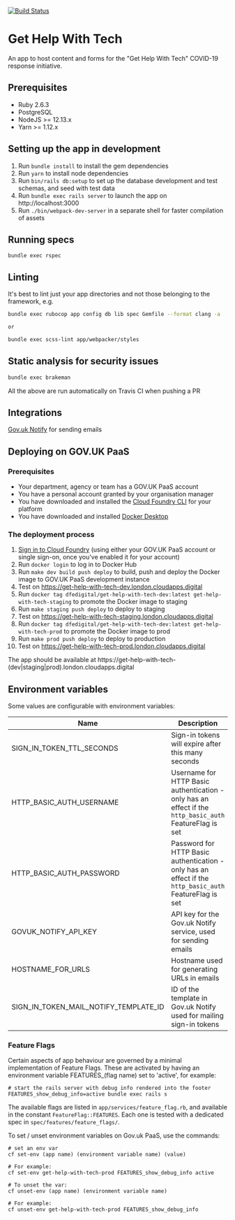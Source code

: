 [![Build Status](https://travis-ci.org/DFE-Digital/get-help-with-tech.svg?branch=master)](https://travis-ci.com/DFE-Digital/get-help-with-tech)

# Get Help With Tech

An app to host content and forms for the "Get Help With Tech" COVID-19 response initiative.

## Prerequisites

- Ruby 2.6.3
- PostgreSQL
- NodeJS >= 12.13.x
- Yarn >= 1.12.x

## Setting up the app in development

1. Run `bundle install` to install the gem dependencies
2. Run `yarn` to install node dependencies
3. Run `bin/rails db:setup` to set up the database development and test schemas, and seed with test data
4. Run `bundle exec rails server` to launch the app on http://localhost:3000
5. Run `./bin/webpack-dev-server` in a separate shell for faster compilation of assets


## Running specs
```
bundle exec rspec
```

## Linting

It's best to lint just your app directories and not those belonging to the framework, e.g.

```bash
bundle exec rubocop app config db lib spec Gemfile --format clang -a

or

bundle exec scss-lint app/webpacker/styles
```
## Static analysis for security issues

```bash
bundle exec brakeman
```

 All the above are run automatically on Travis CI when pushing a PR

## Integrations

[Gov.uk Notify](https://www.notifications.service.gov.uk/) for sending emails

## Deploying on GOV.UK PaaS

### Prerequisites

- Your department, agency or team has a GOV.UK PaaS account
- You have a personal account granted by your organisation manager
- You have downloaded and installed the [Cloud Foundry CLI](https://github.com/cloudfoundry/cli#downloads) for your platform
- You have downloaded and installed [Docker Desktop](https://docs.docker.com/desktop/)

### The deployment process

1. [Sign in to Cloud Foundry](https://docs.cloud.service.gov.uk/get_started.html#sign-in-to-cloud-foundry) (using either your GOV.UK PaaS account or single sign-on, once you've enabled it for your account)
2. Run `docker login` to log in to Docker Hub
3. Run `make dev build push deploy` to build, push and deploy the Docker image to GOV.UK PaaS development instance
4. Test on https://get-help-with-tech-dev.london.cloudapps.digital
5. Run `docker tag dfedigital/get-help-with-tech-dev:latest get-help-with-tech-staging` to promote the Docker image to staging
6. Run `make staging push deploy` to deploy to staging
7. Test on https://get-help-with-tech-staging.london.cloudapps.digital
8. Run `docker tag dfedigital/get-help-with-tech-dev:latest get-help-with-tech-prod` to promote the Docker image to prod
9. Run `make prod push deploy` to deploy to production
10. Test on https://get-help-with-tech-prod.london.cloudapps.digital

The app should be available at https://get-help-with-tech-(dev|staging|prod).london.cloudapps.digital

## Environment variables

Some values are configurable with environment variables:

Name|Description|Default
----|-----------|-------
SIGN_IN_TOKEN_TTL_SECONDS|Sign-in tokens will expire after this many seconds|600
HTTP_BASIC_AUTH_USERNAME|Username for HTTP Basic authentication - only has an effect if the `http_basic_auth` FeatureFlag is set|(nil)
HTTP_BASIC_AUTH_PASSWORD|Password for HTTP Basic authentication - only has an effect if the `http_basic_auth` FeatureFlag is set|(nil)
GOVUK_NOTIFY_API_KEY|API key for the Gov.uk Notify service, used for sending emails|REQUIRED
HOSTNAME_FOR_URLS|Hostname used for generating URLs in emails|http://localhost:3000/
SIGN_IN_TOKEN_MAIL_NOTIFY_TEMPLATE_ID|ID of the template in Gov.uk Notify used for mailing sign-in tokens|'89b4abbb-0f01-4546-bf30-f88db5e0ae3c'

### Feature Flags

Certain aspects of app behaviour are governed by a minimal implementation of Feature Flags.
These are activated by having an environment variable FEATURES_(flag name) set to 'active', for example:

```
# start the rails server with debug info rendered into the footer
FEATURES_show_debug_info=active bundle exec rails s
```

The available flags are listed in `app/services/feature_flag.rb`, and available in the constant `FeatureFlag::FEATURES`. Each one is tested with a dedicated spec in `spec/features/feature_flags/`.

To set / unset environment variables on Gov.uk PaaS, use the commands:

```
# set an env var
cf set-env (app name) (environment variable name) (value)

# For example:
cf set-env get-help-with-tech-prod FEATURES_show_debug_info active

# To unset the var:
cf unset-env (app name) (environment variable name)

# For example:
cf unset-env get-help-with-tech-prod FEATURES_show_debug_info
```
